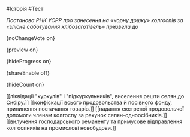 #Історія #Тест

*Постанова РНК УСРР про занесення на «чорну дошку» колгоспів за «злісне саботування хлібозаготівель» призвела до*

{noChangeVote on}

{preview on}

{hideProgress on}

{shareEnable off}

{hideCount on}

[[ліквідації "куркулів" і "підкуркульників", виселення решти селян до Сибіру.]]
[[конфіскації всього продовольства й посівного фонду, припинення постачання товарів.]]
[[надання екстреної продовольчої допомоги членам колгоспу за рахунок селян-одноосібників.]]
[[вилучення господарського реманенту та примусове відправлення колгоспників на промислові новобудови.]]
